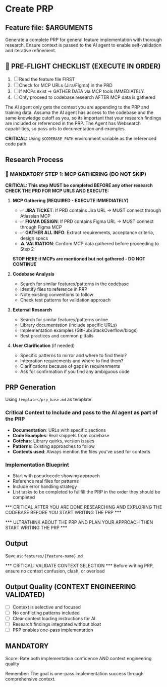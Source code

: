 # Create PRP

## Feature file: $ARGUMENTS

Generate a complete PRP for general feature implementation with thorough research. Ensure context is passed to the AI agent to enable self-validation and iterative refinement. 

## 🔴 PRE-FLIGHT CHECKLIST (EXECUTE IN ORDER)
1. ☐ Read the feature file FIRST
2. ☐ Check for MCP URLs (Jira/Figma) in the PRD
3. ☐ If MCPs exist → GATHER DATA via MCP tools IMMEDIATELY
4. ☐ Only proceed to codebase research AFTER MCP data is gathered

The AI agent only gets the context you are appending to the PRP and training data. Assuma the AI agent has access to the codebase and the same knowledge cutoff as you, so its important that your research findings are included or referenced in the PRP. The Agent has Websearch capabilities, so pass urls to documentation and examples.

**CRITICAL:** Using `$CODEBASE_PATH` environment variable as the referenced code path

## Research Process

### 🚨 MANDATORY STEP 1: MCP GATHERING (DO NOT SKIP)
**CRITICAL: This step MUST be completed BEFORE any other research**
**CHECK THE PRD FOR MCP URLS AND EXECUTE:**

1. **MCP Gathering (REQUIRED - EXECUTE IMMEDIATELY)**
   - ✅ **JIRA TICKET**: If PRD contains Jira URL → MUST connect through Atlassian MCP
   - ✅ **FIGMA DESIGN**: If PRD contains Figma URL → MUST connect through Figma MCP  
   - ✅ **GATHER ALL INFO**: Extract requirements, acceptance criteria, design specs
   - ⚠️ **VALIDATION**: Confirm MCP data gathered before proceeding to Step 2
   
   **STOP HERE if MCPs are mentioned but not gathered - DO NOT CONTINUE**

2. **Codebase Analysis**
   - Search for similar features/patterns in the codebase
   - Identify files to reference in PRP
   - Note existing conventions to follow
   - Check test patterns for validation approach

3. **External Research**
   - Search for similar features/patterns online
   - Library documentation (include specific URLs)
   - Implementation examples (GitHub/StackOverflow/blogs)
   - Best practices and common pitfalls

4. **User Clarification** (if needed)
   - Specific patterns to mirror and where to find them?
   - Integration requirements and where to find them?
   - Clarifications because of gaps in requirenments
   - Ask for confirmation if you find any ambiguous code

## PRP Generation

Using `templates/prp_base.md` as template:

### Critical Context to Include and pass to the AI agent as part of the PRP
- **Documentation**: URLs with specific sections
- **Code Examples**: Real snippets from codebase
- **Gotchas**: Library quirks, version issues
- **Patterns**: Existing approaches to follow
- **Contexts used**: Always mention the files you've used for contexts

### Implementation Blueprint
- Start with pseudocode showing approach
- Reference real files for patterns
- Include error handling strategy
- List tasks to be completed to fullfill the PRP in the order they should be completed

*** CRITICAL AFTER YOU ARE DONE RESEARCHING AND EXPLORING THE CODEBASE BEFORE YOU START WRITING THE PRP ***

*** ULTRATHINK ABOUT THE PRP AND PLAN YOUR APPROACH THEN START WRITING THE PRP ***

## Output
Save as: `features/{feature-name}.md`

*** CRITICAL: VALIDATE CONTEXT SELECTION ***
Before writing PRP, ensure no context confusion, clash, or overload

## Output Quality (CONTEXT ENGINEERING VALIDATED)
- [ ] Context is selective and focused
- [ ] No conflicting patterns included  
- [ ] Clear context loading instructions for AI
- [ ] Research findings integrated without bloat
- [ ] PRP enables one-pass implementation

## MANDATORY
Score: Rate both implementation confidence AND context engineering quality

Remember: The goal is one-pass implementation success through comprehensive context.